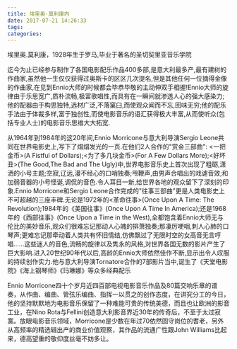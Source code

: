```yaml
---
title: 埃里奥·莫利康内
date: 2017-07-21 14:26:33
tags:
categories:
---
```

埃里奥.莫利康，1928年生于罗马,毕业于著名的圣切契里亚音乐学院
<!-- more --> 迄今为止已经参与制作了各国电影配乐作品400多部,是意大利最多产,最有建树的作曲家,虽然他一生仅仅获得过奥斯卡的区区几次提名,但是其他任何一位摘得金像的作曲家,在见到Ennio大师的时候都会毕恭毕敬的主动伸双手相握!Ennio大师的旋律由于乐思宽广,质朴流畅,极富歌唱性,而具有在一瞬间就渗透人心的强大感染力;他的配器由于构思独特,选材广泛,不落窠臼,而使观众闻而不忘,回味无穷;他的配乐手法由于体裁多样,富于独创性,而使电影音乐的语汇获得极大丰富,从而使听众(包括专业人士)的电影音乐思维大大拓宽. 

从1964年到1984年的这20年间,Ennio Morricone与意大利导演Sergio Leone共同在世界电影史上,写下了熠熠发光的一页.在他们2人合作的"赏金三部曲": <一把金币>(A Fistful of Dollars);<为了多几块金币>(For A Few Dollars More);<好坏丑>(The Good,The Bad and The Ugly)中,世界电影音乐史上首次出现了粗砺,潇洒的小号主题;空寂,辽远,漫不经心的口哨独奏;甩鞭声,由男声合唱出的戏谑音效;和加弱音器的小号怪诞,调侃的音色.令人耳目一新,给世界各地的观众留下了深刻的印象.Ennio Morricone和Sergio Leone合作完成的"往事三部曲"更是人类电影史上不可超越的三座丰碑.无论是1972年的<革命往事>(Once Upon A Time: The Revolution);1984年的《美国往事》(Once Upon A Time In America);还是1968年的《西部往事》(Once Upon a Time in the West),全都饱含着Ennio大师无与伦比的美妙音乐,观众们很难忘记那动人心魄的排萧独奏;那凄厉哽咽,刺人心肺的口琴声;更难忘记那牵动着人类共有怀旧情结,仿佛飘过了无限时空的女高音无言哼唱......这些迷人的音色,流畅的旋律以及隽永的风格,对世界各国无数的影片产生了巨大影响.进入20世纪90年代以后,高龄的Ennio大师依然佳作不断,显示出令人叹服的持续创作实力.他与意大利导演Tornatore合作的7部影片当中,诞生了《天堂电影院》《海上钢琴师》《玛琳娜》等众多经典配乐

Ennio Morricone四十个岁月近四百部电视电影音乐作品及80篇交响乐章的谱奏，从作曲、编曲、管弦乐编曲、指挥一以贯之的创作态度，在讲究分工的今日，他的坚持默默地为电影音乐保留了一种难能可贵的传统美德，而且也让欧洲的影音工业，在Nino Rota与Fellini创造意大利影音界近30年的传奇后，不至于太过寂寞。放眼电影音乐领域，Morricone是少数在年过70依然固守岗位的耆老，另外从高频率的精选辑出产的商业价值观察，其作品的流通广性跟John Williams比起来，德高望重的敬仰度丝毫不妨多让。